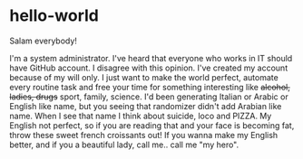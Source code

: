 # hello-world
Salam everybody!

I'm a system administrator. I've heard that everyone who works in IT should have GitHub account. I disagree with this opinion. I've created my account because of my will only. I just want to make the world perfect, automate every routine task and free your time for something interesting like <s>alcohol, ladies, drugs</s> sport, family, science. I'd been generating Italian or Arabic or English like name, but you seeing that randomizer didn't add Arabian like name. When I see that name I think about suicide, loco and PIZZA. My English not perfect, so if you are reading that and your face is becoming fat, throw these sweet french croissants out! If you wanna make my English better, and if you a beautiful lady, call me.. call me "my hero".
